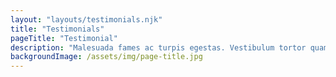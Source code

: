 ```yaml
---
layout: "layouts/testimonials.njk"
title: "Testimonials"
pageTitle: "Testimonial"
description: "Malesuada fames ac turpis egestas. Vestibulum tortor quam, feugiat vitae."
backgroundImage: /assets/img/page-title.jpg
---
```

